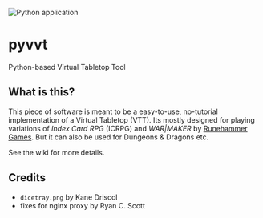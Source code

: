 ![Python application](https://github.com/cgloeckner/pyvtt/workflows/Python%20application/badge.svg?branch=master)

# pyvvt
Python-based Virtual Tabletop Tool

## What is this?

This piece of software is meant to be a easy-to-use, no-tutorial implementation of a Virtual Tabletop (VTT). Its mostly designed for playing variations of _Index Card RPG_ (ICRPG) and _WAR|MAKER_ by [Runehammer Games](http://runehammer.online). But it can also be used for Dungeons & Dragons etc.

See the wiki for more details.

## Credits

- `dicetray.png` by Kane Driscol
- fixes for nginx proxy by Ryan C. Scott
